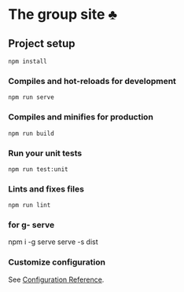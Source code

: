# The group site ♣ 


## Project setup
```
npm install
```

### Compiles and hot-reloads for development
```
npm run serve
```

### Compiles and minifies for production
```
npm run build
```

### Run your unit tests
```
npm run test:unit
```

### Lints and fixes files
```
npm run lint
```
### for g- serve
npm i -g serve
serve -s dist

### Customize configuration
See [Configuration Reference](https://cli.vuejs.org/config/).
